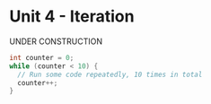 # Unit 4 - Iteration
UNDER CONSTRUCTION


```java
int counter = 0;
while (counter < 10) {
  // Run some code repeatedly, 10 times in total
  counter++;
}
```
